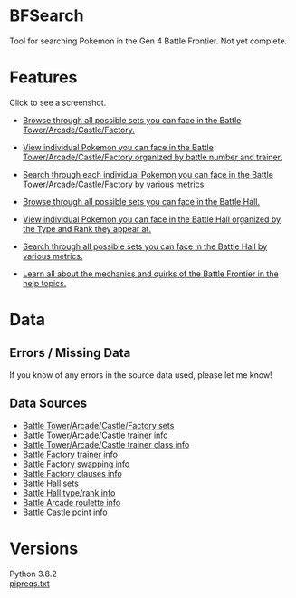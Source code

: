 # BFSearch
 Tool for searching Pokemon in the Gen 4 Battle Frontier. Not yet complete.

# Features
Click to see a screenshot.  
 - [Browse through all possible sets you can face in the Battle Tower/Arcade/Castle/Factory.](https://raw.githubusercontent.com/connor135246/BFSearch/tkinter/manual/browse.png)  
 
 - [View individual Pokemon you can face in the Battle Tower/Arcade/Castle/Factory organized by battle number and trainer.](https://raw.githubusercontent.com/connor135246/BFSearch/tkinter/manual/trainers.png)  
 
 - [Search through each individual Pokemon you can face in the Battle Tower/Arcade/Castle/Factory by various metrics.](https://raw.githubusercontent.com/connor135246/BFSearch/tkinter/manual/search.png)  
 
 - [Browse through all possible sets you can face in the Battle Hall.](https://raw.githubusercontent.com/connor135246/BFSearch/tkinter/manual/browsehall.png)  
 
 - [View individual Pokemon you can face in the Battle Hall organized by the Type and Rank they appear at.](https://raw.githubusercontent.com/connor135246/BFSearch/tkinter/manual/hallcalc.png)  

  - [Search through all possible sets you can face in the Battle Hall by various metrics.](https://raw.githubusercontent.com/connor135246/BFSearch/tkinter/manual/hallsearch.png)  
 
  - [Learn all about the mechanics and quirks of the Battle Frontier in the help topics.](https://raw.githubusercontent.com/connor135246/BFSearch/tkinter/manual/help.png)  


# Data

## Errors / Missing Data
 If you know of any errors in the source data used, please let me know!  
  
## Data Sources
 - [Battle Tower/Arcade/Castle/Factory sets](https://www.smogon.com/forums/threads/pokemon-platinum-the-definitive-thread-mark-5-battle-frontier-discussion.45802/#post-1489122)  
 - [Battle Tower/Arcade/Castle trainer info](https://bulbapedia.bulbagarden.net/wiki/List_of_Battle_Frontier_Trainers_(Generation_IV))  
 - [Battle Tower/Arcade/Castle trainer class info](https://www.smogon.com/forums/threads/platinum-hg-ss-battle-frontier-and-dp-battle-tower-records.52858/page-5#post-1862690)  
 - [Battle Factory trainer info](https://www.smogon.com/forums/threads/platinum-hg-ss-battle-frontier-and-dp-battle-tower-records.52858/page-117#post-2861763)  
 - [Battle Factory swapping info](https://www.smogon.com/forums/threads/platinum-hg-ss-battle-frontier-and-dp-battle-tower-records.52858/page-66#post-2365842)  
 - [Battle Factory clauses info](https://www.smogon.com/forums/threads/platinum-hg-ss-battle-frontier-and-dp-battle-tower-records.52858/page-43#post-2210563)  
 - [Battle Hall sets](https://www.smogon.com/forums/threads/platinum-hg-ss-battle-frontier-and-dp-battle-tower-records.52858/page-2#post-1850704)  
 - [Battle Hall type/rank info](https://bulbapedia.bulbagarden.net/wiki/Battle_Hall)  
 - [Battle Arcade roulette info](https://bulbapedia.bulbagarden.net/wiki/Battle_Arcade)  
 - [Battle Castle point info](https://bulbapedia.bulbagarden.net/wiki/Battle_Castle)  


# Versions
 Python 3.8.2  
 [pipreqs.txt](pipreqs.txt)
